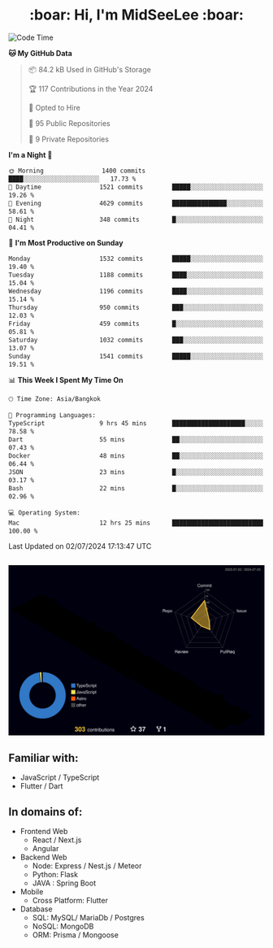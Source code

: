 <h1 align="center"> :boar: Hi, I'm MidSeeLee :boar:</h1>
 
<!--START_SECTION:waka-->
![Code Time](http://img.shields.io/badge/Code%20Time-1%2C765%20hrs%2052%20mins-blue)

**🐱 My GitHub Data** 

> 📦 84.2 kB Used in GitHub's Storage 
 > 
> 🏆 117 Contributions in the Year 2024
 > 
> 💼 Opted to Hire
 > 
> 📜 95 Public Repositories 
 > 
> 🔑 9 Private Repositories 
 > 
**I'm a Night 🦉** 

```text
🌞 Morning                1400 commits        ████░░░░░░░░░░░░░░░░░░░░░   17.73 % 
🌆 Daytime                1521 commits        █████░░░░░░░░░░░░░░░░░░░░   19.26 % 
🌃 Evening                4629 commits        ███████████████░░░░░░░░░░   58.61 % 
🌙 Night                  348 commits         █░░░░░░░░░░░░░░░░░░░░░░░░   04.41 % 
```
📅 **I'm Most Productive on Sunday** 

```text
Monday                   1532 commits        █████░░░░░░░░░░░░░░░░░░░░   19.40 % 
Tuesday                  1188 commits        ████░░░░░░░░░░░░░░░░░░░░░   15.04 % 
Wednesday                1196 commits        ████░░░░░░░░░░░░░░░░░░░░░   15.14 % 
Thursday                 950 commits         ███░░░░░░░░░░░░░░░░░░░░░░   12.03 % 
Friday                   459 commits         █░░░░░░░░░░░░░░░░░░░░░░░░   05.81 % 
Saturday                 1032 commits        ███░░░░░░░░░░░░░░░░░░░░░░   13.07 % 
Sunday                   1541 commits        █████░░░░░░░░░░░░░░░░░░░░   19.51 % 
```


📊 **This Week I Spent My Time On** 

```text
🕑︎ Time Zone: Asia/Bangkok

💬 Programming Languages: 
TypeScript               9 hrs 45 mins       ████████████████████░░░░░   78.58 % 
Dart                     55 mins             ██░░░░░░░░░░░░░░░░░░░░░░░   07.43 % 
Docker                   48 mins             ██░░░░░░░░░░░░░░░░░░░░░░░   06.44 % 
JSON                     23 mins             █░░░░░░░░░░░░░░░░░░░░░░░░   03.17 % 
Bash                     22 mins             █░░░░░░░░░░░░░░░░░░░░░░░░   02.96 % 

💻 Operating System: 
Mac                      12 hrs 25 mins      █████████████████████████   100.00 % 
```


 Last Updated on 02/07/2024 17:13:47 UTC
<!--END_SECTION:waka-->

##

![](./profile-3d-contrib/profile-night-rainbow.svg)

## Familiar with:
- JavaScript / TypeScript
- Flutter / Dart

## In domains of:
- Frontend Web
  - React / Next.js
  - Angular
- Backend Web
  - Node: Express / Nest.js / Meteor
  - Python: Flask
  - JAVA : Spring Boot
- Mobile
  - Cross Platform: Flutter
- Database
  - SQL: MySQL/ MariaDb / Postgres
  - NoSQL: MongoDB
  - ORM: Prisma / Mongoose
